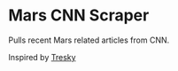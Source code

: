 # Mars CNN Scraper
Pulls recent Mars related articles from CNN.

Inspired by [Tresky](https://github.com/Tresky/ucf-parking-scraper)
